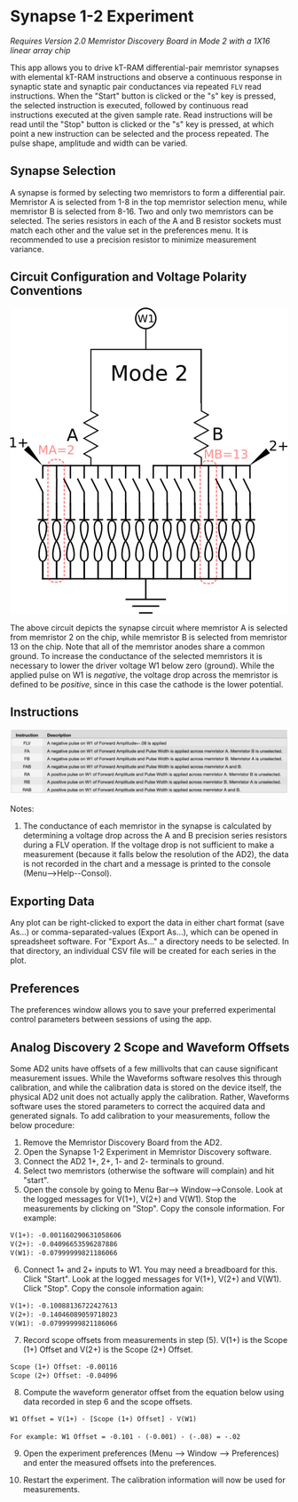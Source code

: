 # Synapse 1-2 Experiment

*Requires Version 2.0 Memristor Discovery Board in Mode 2 with a 1X16 linear array chip*

This app allows you to drive kT-RAM differential-pair memristor synapses with elemental kT-RAM instructions and observe a continuous response in synaptic state and synaptic pair conductances via repeated `FLV` read instructions. When the "Start" button is clicked or the "s" key is pressed, the selected instruction is executed, followed by continuous read instructions executed at the given sample rate. Read instructions will be read until the "Stop" button is clicked or the "s" key is pressed, at which point a new instruction can be selected and the process repeated. The pulse shape, amplitude and width can be varied.

## Synapse Selection

A synapse is formed by selecting two memristors to form a differential pair. Memristor A is selected from 1-8 in the top memristor selection menu, while memristor B is selected from 8-16. Two and only two memristors can be selected. The series resistors in each of the A and B resistor sockets must match each other and the value set in the preferences menu. It is recommended to use a precision resistor to minimize measurement variance. 

## Circuit Configuration and Voltage Polarity Conventions

![](_img/12SynapseCircuit.png)

The above circuit depicts the synapse circuit where memristor A is selected from memristor 2 on the chip, while memristor B is selected from memristor 13 on the chip. Note that all of the memristor anodes share a common ground. To increase the conductance of the selected memristors it is necessary to lower the driver voltage W1 below zero (ground). While the applied pulse on W1 is *negative*, the voltage drop across the memristor is defined to be *positive*, since in this case the cathode is the lower potential. 

## Instructions

![](_img/instructions12.png)

Notes:

1. The conductance of each memristor in the synapse is calculated by determining a voltage drop across the A and B precision series resistors during a FLV operation. If the voltage drop is not sufficient to make a measurement (because it falls below the resolution of the AD2),  the data is not recorded in the chart and a message is printed to the console (Menu-->Help--Consol).

## Exporting Data

Any plot can be right-clicked to export the data in either chart format (save As...) or comma-separated-values (Export As...), which can be opened in spreadsheet software. For "Export As..." a directory needs to be selected. In that directory, an individual CSV file will be created for each series in the plot.

## Preferences

The preferences window allows you to save your preferred experimental control parameters between sessions of using the app.

## Analog Discovery 2 Scope and Waveform Offsets

Some AD2 units have offsets of a few millivolts that can cause significant measurement issues. While the Waveforms software resolves this through calibration, and while the calibration data is stored on the device itself, the physical AD2 unit does not actually apply the calibration. Rather, Waveforms software uses the stored parameters to correct the acquired data and generated signals. To add calibration to your measurements, follow the below procedure:

1. Remove the Memristor Discovery Board from the AD2.
2. Open the Synapse 1-2 Experiment in Memristor Discovery software.
3. Connect the AD2 1+, 2+, 1- and 2- terminals to ground.
4. Select two memristors (otherwise the software will complain) and hit "start".
5. Open the console by going to Menu Bar--> Window-->Console. Look at the logged messages for V(1+), V(2+) and V(W1). Stop the measurements by clicking on "Stop". Copy the console information. For example:  

```
V(1+): -0.001160290631058606
V(2+): -0.04096653596287886
V(W1): -0.07999999821186066
```
	
6. Connect 1+ and 2+ inputs to W1. You may need a breadboard for this. Click "Start". Look at the logged messages for V(1+), V(2+) and V(W1). Click "Stop". Copy the console information again:

```
V(1+): -0.10088136722427613
V(2+): -0.14046089059718023
V(W1): -0.07999999821186066
```

7. Record scope offsets from measurements in step (5). V(1+) is the Scope (1+) Offset and V(2+) is the Scope (2+) Offset. 
	
```
Scope (1+) Offset: -0.00116
Scope (2+) Offset: -0.04096
```

8. Compute the waveform generator offset from the equation below using data recorded in step 6 and the scope offsets.

```
W1 Offset = V(1+) - [Scope (1+) Offset] - V(W1)

For example: W1 Offset = -0.101 - (-0.001) - (-.08) = -.02
```
	
9. Open the experiment preferences (Menu --> Window --> Preferences) and enter the measured offsets into the preferences. 

10. Restart the experiment. The calibration information will now be used for measurements. 


